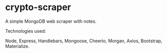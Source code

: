 # crypto-scraper

A simple MongoDB web scraper with notes.

Technologies used:

Node, Express, Handlebars, Mongoose, Cheerio, Morgan, Axios, Bootstrap, Materialize.

